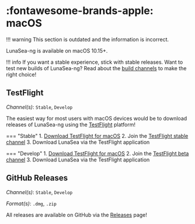 # :fontawesome-brands-apple: macOS

!!! warning
	This section is outdated and the information is incorrect.

LunaSea-ng is available on macOS 10.15+.

!!! info
	If you want a stable experience, stick with stable releases. Want to test new builds of LunaSea-ng? Read about the [build channels](../getting-started/build-channels.md) to make the right choice!

## TestFlight

_Channel(s)_: `Stable`, `Develop`

The easiest way for most users with macOS devices would be to download releases of LunaSea-ng using the [TestFlight](https://apps.apple.com/app/testflight/id899247664) platform!

=== "Stable"
	1. [Download TestFlight for macOS](https://apps.apple.com/app/testflight/id899247664)
	2. Join the [TestFlight stable channel](https://www.lunasea.app/testflight/stable)
	3. Download LunaSea via the TestFlight application

=== "Develop"
	1. [Download TestFlight for macOS](https://apps.apple.com/app/testflight/id899247664)
	2. Join the [TestFlight beta channel](https://www.lunasea.app/testflight/beta)
	3. Download LunaSea via the TestFlight application

## GitHub Releases

_Channel(s)_: `Stable`, `Develop`

_Format(s)_: `.dmg`, `.zip`

All releases are available on GitHub via the [Releases](https://github.com/LunaSea-ng/LunaSea-ng/releases) page!

